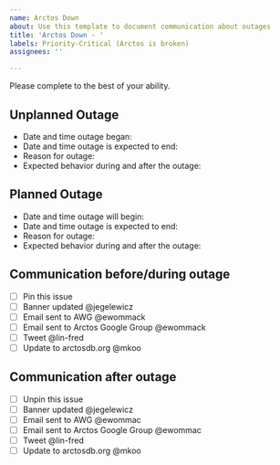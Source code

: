 ```yaml
---
name: Arctos Down
about: Use this template to document communication about outages
title: 'Arctos Down - '
labels: Priority-Critical (Arctos is broken)
assignees: ''

---
```


Please complete to the best of your ability.

## Unplanned Outage
 - Date and time outage began:
 - Date and time outage is expected to end:
 - Reason for outage:
 - Expected behavior during and after the outage:

## Planned Outage
 - Date and time outage will begin:
 - Date and time outage is expected to end:
 - Reason for outage:
 - Expected behavior during and after the outage:

## Communication before/during outage
- [ ] Pin this issue
- [ ] Banner updated @jegelewicz 
- [ ] Email sent to AWG @ewommack 
- [ ] Email sent to Arctos Google Group @ewommack 
- [ ] Tweet @lin-fred 
- [ ] Update to arctosdb.org @mkoo 

## Communication after outage
- [ ] Unpin this issue
- [ ] Banner updated @jegelewicz
- [ ] Email sent to AWG @ewommac
- [ ] Email sent to Arctos Google Group @ewommac
- [ ] Tweet @lin-fred
- [ ] Update to arctosdb.org @mkoo
